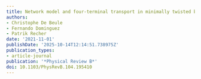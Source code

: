 ```yaml
---
title: Network model and four-terminal transport in minimally twisted bilayer graphene
authors:
- Christophe De Beule
- Fernando Dominguez
- Patrik Recher
date: '2021-11-01'
publishDate: '2025-10-14T12:14:51.738975Z'
publication_types:
- article-journal
publication: '*Physical Review B*'
doi: 10.1103/PhysRevB.104.195410
---
```

